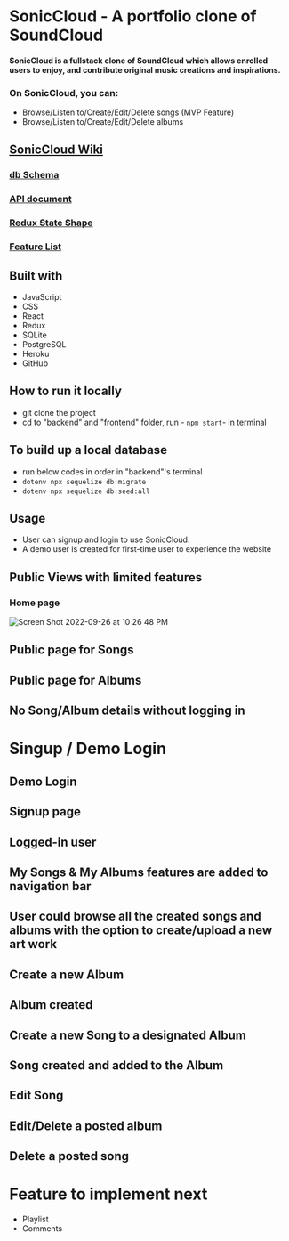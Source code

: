 # SonicCloud - A portfolio clone of SoundCloud


#### SonicCloud is a fullstack clone of SoundCloud which allows enrolled users to enjoy, and contribute original music creations and inspirations.
### On SonicCloud, you can:
* Browse/Listen to/Create/Edit/Delete songs (MVP Feature)
* Browse/Listen to/Create/Edit/Delete albums

## [SonicCloud Wiki](https://github.com/alice886/SonicCloud/wiki)
### [db Schema](https://github.com/alice886/authenticate-me-SonicCloud/wiki/db-Schema)
### [API document](https://github.com/alice886/SonicCloud/wiki/API-document)
### [Redux State Shape](https://github.com/alice886/authenticate-me-SonicCloud/wiki/Redux-State-Shape)
### [Feature List](https://github.com/alice886/authenticate-me-SonicCloud/wiki/Features-List)

## Built with
* JavaScript
* CSS
* React
* Redux
* SQLite
* PostgreSQL
* Heroku
* GitHub

## How to run it locally
  * git clone the project
  * cd to "backend" and "frontend" folder, run - ``` npm start ```- in terminal
## To build up a local database
* run below codes in order in "backend"'s terminal
* ``` dotenv npx sequelize db:migrate ```
* ``` dotenv npx sequelize db:seed:all ```

## Usage
* User can signup and login to use SonicCloud.
* A demo user is created for first-time user to experience the website

## Public Views with limited features
### Home page
![Screen Shot 2022-09-26 at 10 26 48 PM](https://user-images.githubusercontent.com/93701088/192439500-2d6f3d19-ec69-472f-91d0-7f7799126d50.png)


## Public page for Songs


## Public page for Albums


## No Song/Album details without logging in




# Singup / Demo Login
## Demo Login


## Signup page


## Logged-in user
## My Songs & My Albums features are added to navigation bar

## User could browse all the created songs and albums with the option to create/upload a new art work



## Create a new Album

## Album created


## Create a new Song to a designated Album

## Song created and added to the Album


## Edit Song


## Edit/Delete a posted album



## Delete a posted song





# Feature to implement next
* Playlist
* Comments
